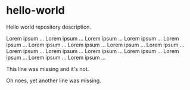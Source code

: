 # hello-world
Hello world repository description.

Lorem ipsum ... Lorem ipsum ... Lorem ipsum ... Lorem ipsum ...
Lorem ipsum ... Lorem ipsum ... Lorem ipsum ... Lorem ipsum ...
Lorem ipsum ... Lorem ipsum ... Lorem ipsum ... Lorem ipsum ...
Lorem ipsum ... Lorem ipsum ... Lorem ipsum ... Lorem ipsum ...

This line was missing and it's not.

Oh noes, yet another line was missing.
